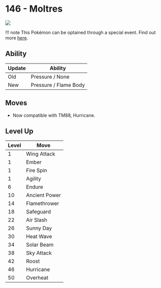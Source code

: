# 146 - Moltres
![][146]

!!! note
    This Pokémon can be optained through a special event. Find out more [here](../../special_events/#moltres).

## Ability

Update | Ability
---    | ---
Old    | Pressure / None
New    | Pressure / Flame Body

## Moves

 - Now compatible with TM88, Hurricane.

## Level Up

Level | Move
---   | ---
  1   | Wing Attack
  1   | Ember
  1   | Fire Spin
  1   | Agility
  6   | Endure
 10   | Ancient Power
 14   | Flamethrower
 18   | Safeguard
 22   | Air Slash
 26   | Sunny Day
 30   | Heat Wave
 34   | Solar Beam
 38   | Sky Attack
 42   | Roost
 46   | Hurricane
 50   | Overheat



[146]: ../img/pokemon/146.png
